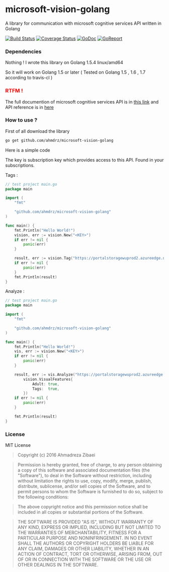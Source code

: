# microsoft-vision-golang
A library for communication with microsoft cognitive services API written in Golang

[![Build Status](https://travis-ci.org/ahmdrz/microsoft-vision-golang.svg?branch=master)](https://travis-ci.org/ahmdrz/microsoft-vision-golang)
[![Coverage Status](https://coveralls.io/repos/github/ahmdrz/microsoft-vision-golang/badge.svg?branch=master)](https://coveralls.io/github/ahmdrz/microsoft-vision-golang?branch=master)
[![GoDoc](https://godoc.org/github.com/ahmdrz/microsoft-vision-golang?status.svg)](https://godoc.org/github.com/ahmdrz/microsoft-vision-golang) 
[![GoReport](https://goreportcard.com/badge/github.com/ahmdrz/microsoft-vision-golang)](https://goreportcard.com/report/github.com/ahmdrz/microsoft-vision-golang) 


### Dependencies 

Nothing ! I wrote this library on Golang 1.5.4 linux/amd64

So it will work on Golang 1.5 or later ( Tested on Golang 1.5 , 1.6 , 1.7 according to travis-cl )

### <b style="color:red;">RTFM !</b>

The full documention of microsoft cognitive services API is in [this link](https://www.microsoft.com/cognitive-services/en-us/computer-vision-api/documentation) and API reference is in [here](https://dev.projectoxford.ai/docs/services/56f91f2d778daf23d8ec6739/)

### How to use ?

First of all download the library 

```bash
go get github.com/ahmdrz/microsoft-vision-golang
```

Here is a simple code

The key is subscription key which provides access to this API. Found in your subscriptions.

Tags :

```go
// test project main.go
package main

import (
	"fmt"

	"github.com/ahmdrz/microsoft-vision-golang"
)

func main() {
	fmt.Println("Hello World!")
	vision, err := vision.New("<KEY>")
	if err != nil {
		panic(err)
	}

	result, err := vision.Tag("https://portalstoragewuprod2.azureedge.net/vision/Analysis/1.jpg")
	if err != nil {
		panic(err)
	}
	fmt.Println(result)
}
```

Analyze :

```go
// test project main.go
package main

import (
	"fmt"

	"github.com/ahmdrz/microsoft-vision-golang"
)

func main() {
	fmt.Println("Hello World!")
	vis, err := vision.New("<KEY>")
	if err != nil {
		panic(err)
	}

	result, err := vis.Analyze("https://portalstoragewuprod2.azureedge.net/vision/Analysis/1.jpg",
		vision.VisualFeatures{
			Adult: true,
			Tags:  true,
		})
	if err != nil {
		panic(err)
	}

	fmt.Println(result)
}
```

### License 
MIT License

>Copyright (c) 2016 Ahmadreza Zibaei

>Permission is hereby granted, free of charge, to any person obtaining a copy
of this software and associated documentation files (the "Software"), to deal
in the Software without restriction, including without limitation the rights
to use, copy, modify, merge, publish, distribute, sublicense, and/or sell
copies of the Software, and to permit persons to whom the Software is
furnished to do so, subject to the following conditions:

>The above copyright notice and this permission notice shall be included in all
copies or substantial portions of the Software.

>THE SOFTWARE IS PROVIDED "AS IS", WITHOUT WARRANTY OF ANY KIND, EXPRESS OR
IMPLIED, INCLUDING BUT NOT LIMITED TO THE WARRANTIES OF MERCHANTABILITY,
FITNESS FOR A PARTICULAR PURPOSE AND NONINFRINGEMENT. IN NO EVENT SHALL THE
AUTHORS OR COPYRIGHT HOLDERS BE LIABLE FOR ANY CLAIM, DAMAGES OR OTHER
LIABILITY, WHETHER IN AN ACTION OF CONTRACT, TORT OR OTHERWISE, ARISING FROM,
OUT OF OR IN CONNECTION WITH THE SOFTWARE OR THE USE OR OTHER DEALINGS IN THE
SOFTWARE.
